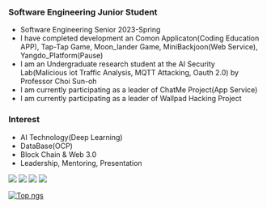 
### Software Engineering Junior Student
- Software Engineering Senior 2023-Spring
- I have completed development an Comon Applicaton(Coding Education APP), Tap-Tap Game, Moon_lander Game, MiniBackjoon(Web Service), Yangdo_Platform(Pause)
- I am an Undergraduate research student at the AI Security Lab(Malicious iot Traffic Analysis, MQTT Attacking, Oauth 2.0) by Professor Choi Sun-oh
- I am currently participating as a leader of ChatMe Project(App Service)
- I am currently participating as a leader of Wallpad Hacking Project

### Interest
- AI Technology(Deep Learning)
- DataBase(OCP)
- Block Chain  & Web 3.0
- Leadership, Mentoring, Presentation
 
<img src="https://img.shields.io/badge/C-1E2B67?style=for-the-badge&logo=C%2B%2B&logoColor=ffffff"/> <img src="https://img.shields.io/badge/JAVA-007396?style=for-the-badge&logo=java&logoColor=white"> <img src="https://img.shields.io/badge/mysql-4479A1?style=for-the-badge&logo=mysql&logoColor=white"> <img src="https://img.shields.io/badge/github-181717?style=for-the-badge&logo=github&logoColor=white">

 
[![Top ngs](https://github-readme-stats.vercel.app/api/top-langs/?username=dongu4749&theme=radical&layout=compact&)](https://github.com/dongu4749/github-readme-stats)  
